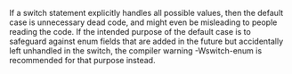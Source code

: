 If a switch statement explicitly handles all possible values, then the default case is unnecessary dead code, and might even be misleading to people reading the code. If the intended purpose of the default case is to safeguard against enum fields that are added in the future but accidentally left unhandled in the switch, the compiler warning -Wswitch-enum is recommended for that purpose instead.
